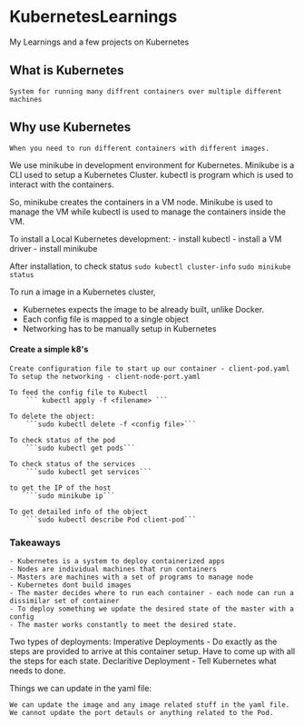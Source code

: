 # KubernetesLearnings
My Learnings and a few projects on Kubernetes

## What is Kubernetes
    System for running many diffrent containers over multiple different machines

## Why use Kubernetes
    When you need to run different containers with different images.

We use minikube in development environment for Kubernetes. Minikube is a CLI used to setup a Kubernetes Cluster.
kubectl is program which is used to interact with the containers.

So, minikube creates the containers in a VM node. Minikube is used to manage the VM while kubectl is used to manage the containers inside the VM.

To install a Local Kubernetes development:
    - install  kubectl
    - install a VM driver
    - install minikube

After installation, to check status
    ```sudo kubectl cluster-info```
    ```sudo minikube status```

To run a image in a Kubernetes cluster,
 - Kubernetes expects the image to be already built, unlike Docker.
 - Each config file is mapped to a single object
 - Networking has to be manually setup in Kubernetes


#### Create a simple k8's

    Create configuration file to start up our container - client-pod.yaml
    To setup the networking - client-node-port.yaml

    To feed the config file to Kubectl
        ``` kubectl apply -f <filename> ```

    To delete the object:
        ```sudo kubectl delete -f <config file>```
    
    To check status of the pod
        ```sudo kubectl get pods```

    To check status of the services
        ```sudo kubectl get services```

    to get the IP of the host
        ```sudo minikube ip```

    To get detailed info of the object
        ```sudo kubectl describe Pod client-pod```

### Takeaways
    - Kubernetes is a system to deploy containerized apps
    - Nodes are individual machines that run containers
    - Masters are machines with a set of programs to manage node
    - Kubernetes dont build images
    - The master decides where to run each container - each node can run a dissimilar set of container
    - To deploy something we update the desired state of the master with a config
    - The master works constantly to meet the desired state.

Two types of deployments:
    Imperative Deployments - Do exactly as the steps are provided to arrive at this container setup. Have to come up with all the steps for each state.
    Declaritive Deployment - Tell Kubernetes what needs to done. 

Things we can update in the yaml file:

    We can update the image and any image related stuff in the yaml file. We cannot update the port detauls or anything related to the Pod.


